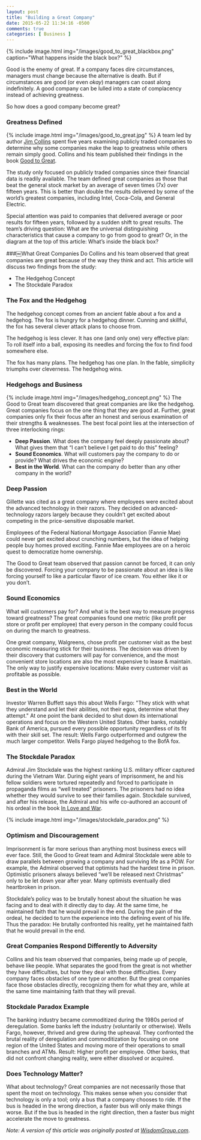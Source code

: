 ```yaml
---
layout: post
title: "Building a Great Company"
date: 2015-05-22 11:34:16 -0500
comments: true
categories: [ Business ]
---
```

{% include image.html img="/images/good_to_great_blackbox.png" caption="What happens inside the black box?" %}

Good is the enemy of great. If a company faces dire circumstances, managers must change because the alternative is death. But if circumstances are good (or even _okay_) managers can coast along indefinitely. A good company can be lulled into a state of complacency instead of achieving greatness.

So how does a good company become great?
<!--more-->
### Greatness Defined
{% include image.html img="/images/good_to_great.jpg" %}
A team led by author [Jim Collins](http://www.jimcollins.com/) spent five years examining publicly traded companies to determine why some companies make the leap to greatness while others remain simply good. Collins and his team published their findings in the book [Good to Great](http://www.amazon.com/Good-Great-Social-Sectors-Monograph-ebook/dp/B0058DRTGC/).

The study only focused on publicly traded companies since their financial data is readily available. The team defined great companies as those that beat the general stock market by an average of seven times (7x) over fifteen years. This is better than double the results delivered by some of the world’s greatest companies, including Intel, Coca-Cola, and General Electric.

Special attention was paid to companies that delivered average or poor results for fifteen years, followed by a sudden shift to great results. The team’s driving question: What are the universal distinguishing characteristics that cause a company to go from good to great? Or, in the diagram at the top of this article: What’s inside the black box?

###￼What Great Companies Do
Collins and his team observed that great companies are great because of the way they think and act. This article will discuss two findings from the study:

* The Hedgehog Concept
* The Stockdale Paradox

### The Fox and the Hedgehog
The hedgehog concept comes from an ancient fable about a fox and a hedgehog. The fox is hungry for a hedgehog dinner. Cunning and skillful, the fox has several clever attack plans to choose from. 

The hedgehog is less clever. It has one (and only one) very effective plan: To roll itself into a ball, exposing its needles and forcing the fox to find food somewhere else.

The fox has many plans. The hedgehog has one plan. In the fable, simplicity triumphs over cleverness. The hedgehog wins.

### Hedgehogs and Business
{% include image.html img="/images/hedgehog_concept.png" %}
The Good to Great team discovered that great companies are like the hedgehog. Great companies focus on the one thing that they are good at. Further, great companies only fix their focus after an honest and serious examination of their strengths & weaknesses. The best focal point lies at the intersection of three interlocking rings:

* **Deep Passion**. What does the company feel deeply passionate about? What gives them that “I can’t believe I get paid to do this” feeling?
* **Sound Economics**. What will customers pay the company to do or provide? What drives the economic engine?
* **Best in the World**. What can the company do better than any other company in the world?

### Deep Passion
Gillette was cited as a great company where employees were excited about the advanced technology in their razors. They decided on advanced-technology razors largely because they couldn’t get excited about competing in the price-sensitive disposable market.

Employees of the Federal National Mortgage Association (Fannie Mae) could never get excited about crunching numbers, but the idea of helping people buy homes proved exciting. Fannie Mae employees are on a heroic quest to democratize home ownership.

The Good to Great team observed that passion cannot be forced, it can only be discovered. Forcing your company to be passionate about an idea is like forcing yourself to like a particular flavor of ice cream. You either like it or you don’t.

### Sound Economics
What will customers pay for? And what is the best way to measure progress toward greatness? The great companies found one metric (like profit per store or profit per employee) that every person in the company could focus on during the march to greatness.

One great company, Walgreens, chose profit per customer visit as the best economic measuring stick for their business. The decision was driven by their discovery that customers will pay for convenience, and the most convenient store locations are also the most expensive to lease & maintain. The only way to justify expensive locations: Make every customer visit as profitable as possible.

### Best in the World
Investor Warren Buffett says this about Wells Fargo: "They stick with what they understand and let their abilities, not their egos, determine what they attempt." At one point the bank decided to shut down its international operations and focus on the Western United States. Other banks, notably Bank of America, pursued every possible opportunity regardless of its fit with their skill set. The result: Wells Fargo outperformed and outgrew the much larger competitor. Wells Fargo played hedgehog to the BofA fox.

### The Stockdale Paradox
Admiral Jim Stockdale was the highest ranking U.S. military officer captured during the Vietnam War. During eight years of imprisonment, he and his fellow soldiers were tortured repeatedly and forced to participate in propaganda films as “well treated” prisoners. The prisoners had no idea whether they would survive to see their families again. Stockdale survived, and after his release, the Admiral and his wife co-authored an account of his ordeal in the book [In Love and War](http://www.amazon.com/Love-War-Familys-Sacrifice-Vietnam/dp/0060153180/).

{% include image.html img="/images/stockdale_paradox.png" %}

### Optimism and Discouragement
Imprisonment is far more serious than anything most business execs will ever face. Still, the Good to Great team and Admiral Stockdale were able to draw parallels between growing a company and surviving life as a POW. For example, the Admiral observed that optimists had the hardest time in prison. Optimistic prisoners always believed “we’ll be released next Christmas” only to be let down year after year. Many optimists eventually died heartbroken in prison.

Stockdale’s policy was to be brutally honest about the situation he was facing and to deal with it directly day to day. At the same time, he maintained faith that he would prevail in the end. During the pain of the ordeal, he decided to turn the experience into the defining event of his life. Thus the paradox: He brutally confronted his reality, yet he maintained faith that he would prevail in the end.

### Great Companies Respond Differently to Adversity
Collins and his team observed that companies, being made up of people, behave like people. What separates the good from the great is not whether they have difficulties, but how they deal with those difficulties. Every company faces obstacles of one type or another. But the great companies face those obstacles directly, recognizing them for what they are, while at the same time maintaining faith that they will prevail.

### Stockdale Paradox Example
The banking industry became commoditized during the 1980s period of deregulation. Some banks left the industry (voluntarily or otherwise). Wells Fargo, however, thrived and grew during the upheaval. They confronted the brutal reality of deregulation and commoditization by focusing on one region of the United States and moving more of their operations to small branches and ATMs. Result: Higher profit per employee. Other banks, that did not confront changing reality, were either dissolved or acquired.

### Does Technology Matter?
What about technology? Great companies are not necessarily those that spent the most on technology. This makes sense when you consider that technology is only a tool; only a bus that a company chooses to ride. If the bus is headed in the wrong direction, a faster bus will only make things worse. But if the bus is headed in the right direction, then a faster bus might accelerate the move to greatness.


_Note: A version of this article was originally posted at [WisdomGroup.com](http://wisdomgroup.com)._

